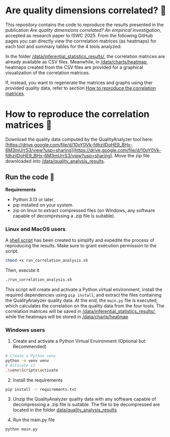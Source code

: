 # Are quality dimensions correlated? 🔎
This repository contains the code to reproduce the results presented in the publication *Are quality dimensions correlated? An empirical investigation*, accepted as research paper to ISWC 2025. From the following GitHub pages you can directly view the corrrelation matrices (as heatmaps) for each tool and summary tables for the 4 tools analyzed: 

In the folder [/data/inferential_statistics_results/](./data/inferential_statistics_results/), the correlation matrices are already available as CSV files. Meanwhile, in [/data/charts/heatmap](./data/charts/heatmap/), heatmaps created from the CSV files are provided for a graphical visualization of the correlation matrices.

If, instead, you want to regenerate the matrices and graphs using ther provided quality data, refer to section [How to reproduce the correlation matrices](#how-to-reproduce-the-correlation-matrices-).

# How to reproduce the correlation matrices 🔬
Download the quality data computed by the QualityAnalyzer tool here: [https://drive.google.com/file/d/10oY0Vk-fdhzjlDoHE9_BHx-6M3mUrrS3/view?usp=sharing](https://drive.google.com/file/d/10oY0Vk-fdhzjlDoHE9_BHx-6M3mUrrS3/view?usp=sharing). Move the zip file downloaded into [/data/quality_analysis_results](./data/quality_analysis_results/).

## Run the code 🚀
**Requirements**
- Python 3.13 or later.
- pip installed on your system.
- zip on linux to extract compressed files (on Windows, any software capable of decompressing a .zip file is suitable).
### Linux and MacOS users
A [shell script](run_correlation_analysis.sh) has been created to simplify and expedite the process of reproducing the results.
Make sure to grant execution permission to the script.
```sh
chmod +x run_correlation_analysis.sh
```

Then, execute it
```sh
./run_correlation_analysis.sh
```
This script will create and activate a Python virtual environment, install the required dependencies using ```pip install```, and extract the files containing the QualityAnalyzer quality data.
At the end, the ```main.py``` file is executed, which calculates the correlation on the quality data from the four tools. The correlation matrices will be saved in [/data/inferential_statistics_results/](./data/inferential_statistics_results/), while the heatmaps will be stored in [/data/charts/heatmap](./data/charts/heatmap/)

### Windows users

1. Create and activate a Python Virtual Environment (Optional but Recommended)
```sh
# Create a Python venv
python -m venv venv
# Activate it
.\venv\Scripts\activate
```

2. Install the requirements
```sh
pip install -r requirements.txt
```

3. Unzip the QualityAnalyzer quality data with any software capable of decompressing a .zip file is suitable. The file to be decompressed are located in the folder [data/quality_analysis_results](./data/quality_analysis_results)

4. Run the main.py file

```sh
python main.py
```

